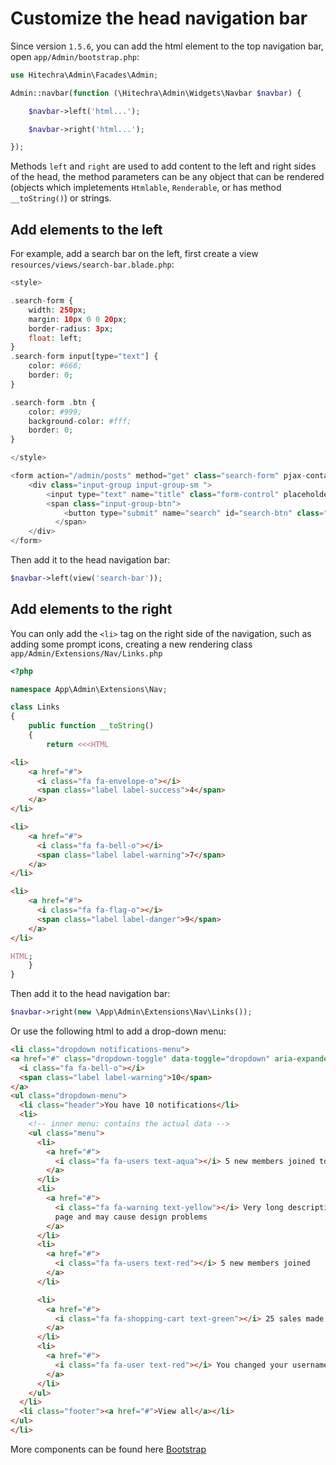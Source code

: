 # Customize the head navigation bar

Since version `1.5.6`, you can add the html element to the top navigation bar, open `app/Admin/bootstrap.php`:
```php
use Hitechra\Admin\Facades\Admin;

Admin::navbar(function (\Hitechra\Admin\Widgets\Navbar $navbar) {

    $navbar->left('html...');

    $navbar->right('html...');

});
```

Methods `left` and `right` are used to add content to the left and right sides of the head, the method parameters can be any object that can be rendered (objects which impletements `Htmlable`, `Renderable`, or has method `__toString()`) or strings.

## Add elements to the left

For example, add a search bar on the left, first create a view `resources/views/search-bar.blade.php`:
```php
<style>

.search-form {
    width: 250px;
    margin: 10px 0 0 20px;
    border-radius: 3px;
    float: left;
}
.search-form input[type="text"] {
    color: #666;
    border: 0;
}

.search-form .btn {
    color: #999;
    background-color: #fff;
    border: 0;
}

</style>

<form action="/admin/posts" method="get" class="search-form" pjax-container>
    <div class="input-group input-group-sm ">
        <input type="text" name="title" class="form-control" placeholder="Search...">
        <span class="input-group-btn">
            <button type="submit" name="search" id="search-btn" class="btn btn-flat"><i class="fa fa-search"></i></button>
          </span>
    </div>
</form>
```
Then add it to the head navigation bar:
```php
$navbar->left(view('search-bar'));
```

## Add elements to the right

You can only add the `<li>` tag on the right side of the navigation, such as adding some prompt icons, creating a new rendering class `app/Admin/Extensions/Nav/Links.php`
```php
<?php

namespace App\Admin\Extensions\Nav;

class Links
{
    public function __toString()
    {
        return <<<HTML

<li>
    <a href="#">
      <i class="fa fa-envelope-o"></i>
      <span class="label label-success">4</span>
    </a>
</li>

<li>
    <a href="#">
      <i class="fa fa-bell-o"></i>
      <span class="label label-warning">7</span>
    </a>
</li>

<li>
    <a href="#">
      <i class="fa fa-flag-o"></i>
      <span class="label label-danger">9</span>
    </a>
</li>

HTML;
    }
}
```

Then add it to the head navigation bar:
```php
$navbar->right(new \App\Admin\Extensions\Nav\Links());
```

Or use the following html to add a drop-down menu:
```html
<li class="dropdown notifications-menu">
<a href="#" class="dropdown-toggle" data-toggle="dropdown" aria-expanded="false">
  <i class="fa fa-bell-o"></i>
  <span class="label label-warning">10</span>
</a>
<ul class="dropdown-menu">
  <li class="header">You have 10 notifications</li>
  <li>
    <!-- inner menu: contains the actual data -->
    <ul class="menu">
      <li>
        <a href="#">
          <i class="fa fa-users text-aqua"></i> 5 new members joined today
        </a>
      </li>
      <li>
        <a href="#">
          <i class="fa fa-warning text-yellow"></i> Very long description here that may not fit into the
          page and may cause design problems
        </a>
      </li>
      <li>
        <a href="#">
          <i class="fa fa-users text-red"></i> 5 new members joined
        </a>
      </li>

      <li>
        <a href="#">
          <i class="fa fa-shopping-cart text-green"></i> 25 sales made
        </a>
      </li>
      <li>
        <a href="#">
          <i class="fa fa-user text-red"></i> You changed your username
        </a>
      </li>
    </ul>
  </li>
  <li class="footer"><a href="#">View all</a></li>
</ul>
</li>
```

More components can be found here [Bootstrap](https://getbootstrap.com/)
